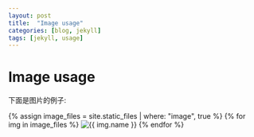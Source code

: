 ```yaml
---
layout: post
title:  "Image usage"
categories: [blog, jekyll]
tags: [jekyll, usage]
---
```


# Image usage #

下面是图片的例子:

{% assign image_files = site.static_files | where: "image", true %}
{% for img in image_files %}
<img src="{{ img.path }}" alt="{{ img.name }}"/>
{% endfor %}

